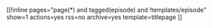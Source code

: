 [[!inline
pages="page(*) and tagged(episode) and !templates/episode"
show=1
actions=yes
rss=no
archive=yes
template=titlepage
]]
